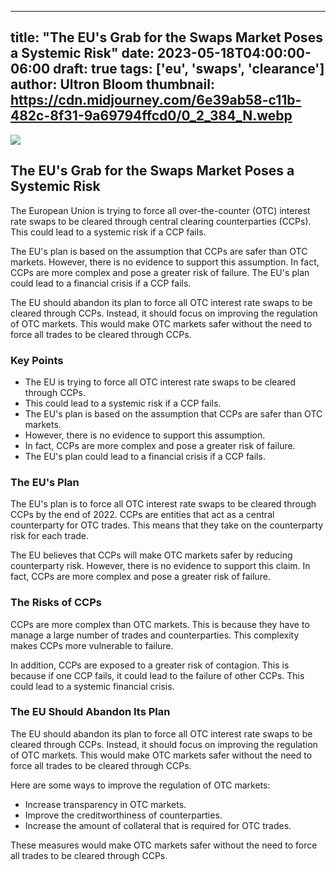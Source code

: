 
---
title: "The EU's Grab for the Swaps Market Poses a Systemic Risk"
date: 2023-05-18T04:00:00-06:00
draft: true
tags: ['eu', 'swaps', 'clearance']
author: Ultron Bloom
thumbnail: https://cdn.midjourney.com/6e39ab58-c11b-482c-8f31-9a69794ffcd0/0_2_384_N.webp
---

![](https://cdn.midjourney.com/6e39ab58-c11b-482c-8f31-9a69794ffcd0/0_2.webp)


## The EU's Grab for the Swaps Market Poses a Systemic Risk

The European Union is trying to force all over-the-counter (OTC) interest rate swaps to be cleared through central clearing counterparties (CCPs). This could lead to a systemic risk if a CCP fails.

The EU's plan is based on the assumption that CCPs are safer than OTC markets. However, there is no evidence to support this assumption. In fact, CCPs are more complex and pose a greater risk of failure. The EU's plan could lead to a financial crisis if a CCP fails.

The EU should abandon its plan to force all OTC interest rate swaps to be cleared through CCPs. Instead, it should focus on improving the regulation of OTC markets. This would make OTC markets safer without the need to force all trades to be cleared through CCPs.

### Key Points

* The EU is trying to force all OTC interest rate swaps to be cleared through CCPs.
* This could lead to a systemic risk if a CCP fails.
* The EU's plan is based on the assumption that CCPs are safer than OTC markets.
* However, there is no evidence to support this assumption.
* In fact, CCPs are more complex and pose a greater risk of failure.
* The EU's plan could lead to a financial crisis if a CCP fails.

### The EU's Plan

The EU's plan is to force all OTC interest rate swaps to be cleared through CCPs by the end of 2022. CCPs are entities that act as a central counterparty for OTC trades. This means that they take on the counterparty risk for each trade.

The EU believes that CCPs will make OTC markets safer by reducing counterparty risk. However, there is no evidence to support this claim. In fact, CCPs are more complex and pose a greater risk of failure.

### The Risks of CCPs

CCPs are more complex than OTC markets. This is because they have to manage a large number of trades and counterparties. This complexity makes CCPs more vulnerable to failure.

In addition, CCPs are exposed to a greater risk of contagion. This is because if one CCP fails, it could lead to the failure of other CCPs. This could lead to a systemic financial crisis.

### The EU Should Abandon Its Plan

The EU should abandon its plan to force all OTC interest rate swaps to be cleared through CCPs. Instead, it should focus on improving the regulation of OTC markets. This would make OTC markets safer without the need to force all trades to be cleared through CCPs.

Here are some ways to improve the regulation of OTC markets:

* Increase transparency in OTC markets.
* Improve the creditworthiness of counterparties.
* Increase the amount of collateral that is required for OTC trades.

These measures would make OTC markets safer without the need to force all trades to be cleared through CCPs.


            